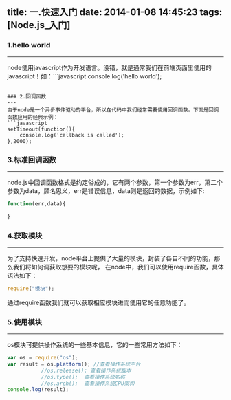title: 一.快速入门
date: 2014-01-08 14:45:23
tags: [Node.js_入门]
---

### 1.hello world
---
node使用javascript作为开发语言。没错，就是通常我们在前端页面里使用的javascript！如：```javascript
console.log('hello world');
```

### 2.回调函数
---
由于node是一个异步事件驱动的平台，所以在代码中我们经常需要使用回调函数。下面是回调函数应用的经典示例：	
​```javascript
setTimeout(function(){
    console.log('callback is called');
},2000);
```

### 3.标准回调函数
---
node.js中回调函数格式是约定俗成的，它有两个参数，第一个参数为err，第二个参数为data，顾名思义，err是错误信息，data则是返回的数据，示例如下:
```javascript
function(err,data){
 
}
```

### 4.获取模块
---
为了支持快速开发，node平台上提供了大量的模块，封装了各自不同的功能，那么我们将如何调获取想要的模块呢， 在node中，我们可以使用require函数，具体语法如下：
```javascript
require("模块");
```
通过require函数我们就可以获取相应模块进而使用它的任意功能了。

### 5.使用模块
---
os模块可提供操作系统的一些基本信息，它的一些常用方法如下：
```javascript
var os = require("os");
var result = os.platform(); //查看操作系统平台
           //os.release(); 查看操作系统版本
           //os.type();  查看操作系统名称
           //os.arch();  查看操作系统CPU架构
console.log(result);
```
